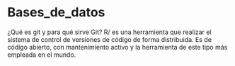 # Bases_de_datos
¿Qué es git y para qué sirve Git? R/ es una herramienta que realizar el sistema de control de versiones de código de forma distribuida. Es de código abierto, con mantenimiento activo y la herramienta de este tipo más empleada en el mundo.
